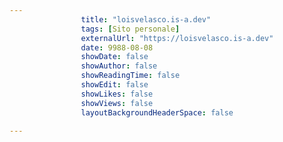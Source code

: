 ---
                title: "loisvelasco.is-a.dev"
                tags: [Sito personale]
                externalUrl: "https://loisvelasco.is-a.dev"
                date: 9988-08-08
                showDate: false
                showAuthor: false
                showReadingTime: false
                showEdit: false
                showLikes: false
                showViews: false
                layoutBackgroundHeaderSpace: false
                ---

